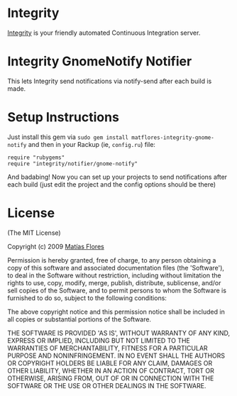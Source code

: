 Integrity
=========

[Integrity][] is your friendly automated Continuous Integration server.

Integrity GnomeNotify Notifier
==============================

This lets Integrity send notifications via notify-send after each build is made.

Setup Instructions
==================

Just install this gem via `sudo gem install matflores-integrity-gnome-notify` and then in your
Rackup (ie, `config.ru`) file:

    require "rubygems"
    require "integrity/notifier/gnome-notify"

And badabing! Now you can set up your projects to send notifications after
each build (just edit the project and the config options should be
there)

License
=======

(The MIT License)

Copyright (c) 2009 [Matías Flores][matflores]

Permission is hereby granted, free of charge, to any person obtaining
a copy of this software and associated documentation files (the
'Software'), to deal in the Software without restriction, including
without limitation the rights to use, copy, modify, merge, publish,
distribute, sublicense, and/or sell copies of the Software, and to
permit persons to whom the Software is furnished to do so, subject to
the following conditions:

The above copyright notice and this permission notice shall be
included in all copies or substantial portions of the Software.

THE SOFTWARE IS PROVIDED 'AS IS', WITHOUT WARRANTY OF ANY KIND,
EXPRESS OR IMPLIED, INCLUDING BUT NOT LIMITED TO THE WARRANTIES OF
MERCHANTABILITY, FITNESS FOR A PARTICULAR PURPOSE AND NONINFRINGEMENT.
IN NO EVENT SHALL THE AUTHORS OR COPYRIGHT HOLDERS BE LIABLE FOR ANY
CLAIM, DAMAGES OR OTHER LIABILITY, WHETHER IN AN ACTION OF CONTRACT,
TORT OR OTHERWISE, ARISING FROM, OUT OF OR IN CONNECTION WITH THE
SOFTWARE OR THE USE OR OTHER DEALINGS IN THE SOFTWARE.

[Integrity]: http://integrityapp.com
[matflores]: http://matflores.com
